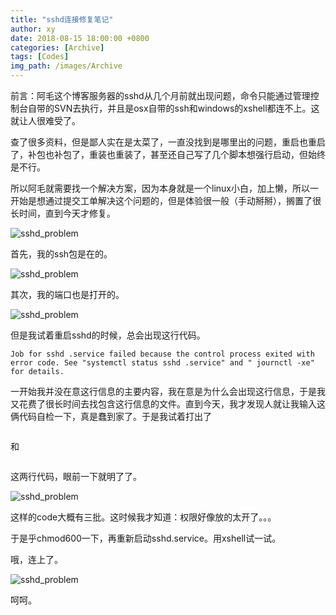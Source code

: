 ```yaml
---
title: "sshd连接修复笔记"
author: xy
date: 2018-08-15 18:00:00 +0800
categories: [Archive]
tags: [Codes]
img_path: /images/Archive
---
```


前言：阿毛这个博客服务器的sshd从几个月前就出现问题，命令只能通过管理控制台自带的SVN去执行，并且是osx自带的ssh和windows的xshell都连不上。这就让人很难受了。

查了很多资料，但是鄙人实在是太菜了，一直没找到是哪里出的问题，重启也重启了，补包也补包了，重装也重装了，甚至还自己写了几个脚本想强行启动，但始终是不行。

所以阿毛就需要找一个解决方案，因为本身就是一个linux小白，加上懒，所以一开始是想通过提交工单解决这个问题的，但是体验很一般（手动掰掰），搁置了很长时间，直到今天才修复。

![sshd_problem](/sshd_problem1.png)

首先，我的ssh包是在的。

![sshd_problem](/sshd_problem2.png)

其次，我的端口也是打开的。

![sshd_problem](/sshd_problem3.png)

但是我试着重启sshd的时候，总会出现这行代码。

```
Job for sshd .service failed because the control process exited with error code. See "systemctl status sshd .service" and " journctl -xe" for details.
```
一开始我并没在意这行信息的主要内容，我在意是为什么会出现这行信息，于是我又花费了很长时间去找包含这行信息的文件。直到今天，我才发现人就让我输入这俩代码自检一下，真是蠢到家了。于是我试着打出了
```journctl -xe
```
和
```systemctl status sshd .service
```
这两行代码，眼前一下就明了了。

![sshd_problem](/sshd_problem4.png)

这样的code大概有三批。这时候我才知道：权限好像放的太开了。。。

于是乎chmod600一下，再重新启动sshd.service。用xshell试一试。

哦，连上了。

![sshd_problem](/sshd_problem5.png)

呵呵。



